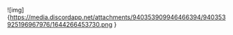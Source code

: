 ![img]{https://media.discordapp.net/attachments/940353909946466394/940353925196967976/1644266453730.png }
